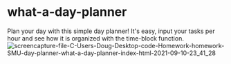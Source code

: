 # what-a-day-planner

Plan your day with this simple day planner!
It's easy, input your tasks per hour and see how it is organized with the time-block function.
![screencapture-file-C-Users-Doug-Desktop-code-Homework-homework-SMU-day-planner-what-a-day-planner-index-html-2021-09-10-23_41_28](https://user-images.githubusercontent.com/83515305/132936525-6683450e-9323-4bfb-8207-c6c142fadc69.png)
